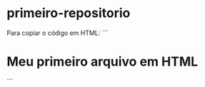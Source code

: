 # primeiro-repositorio

Para copiar o código em HTML:
´´´
<html>
  <h1>Meu primeiro arquivo em HTML</h1>
</html>
´´´

